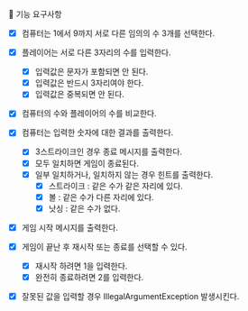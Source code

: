 🚀 기능 요구사항

- [X] 컴퓨터는 1에서 9까지 서로 다른 임의의 수 3개를 선택한다.
- [X] 플레이어는 서로 다른 3자리의 수를 입력한다.
  - [X] 입력값은 문자가 포함되면 안 된다.
  - [X] 입력값은 반드시 3자리여야 한다.
  - [X] 입력값은 중복되면 안 된다.
- [X] 컴퓨터의 수와 플레이어의 수를 비교한다.
- [X] 컴퓨터는 입력한 숫자에 대한 결과를 출력한다.
  - [X] 3스트라이크인 경우 종료 메시지를 출력한다.
  - [X] 모두 일치하면 게임이 종료된다.
  - [X] 일부 일치하거나, 일치하지 않는 경우 힌트를 출력한다.
    - [X] 스트라이크 : 같은 수가 같은 자리에 있다.
    - [X] 볼 : 같은 수가 다른 자리에 있다.
    - [X] 낫싱 : 같은 수가 없다.

- [X] 게임 시작 메시지를 출력한다.

- [X] 게임이 끝난 후 재시작 또는 종료를 선택할 수 있다.
  - [X] 재시작 하려면 1을 입력한다.
  - [X] 완전히 종료하려면 2를 입력한다.

- [X] 잘못된 값을 입력할 경우 IllegalArgumentException 발생시킨다.